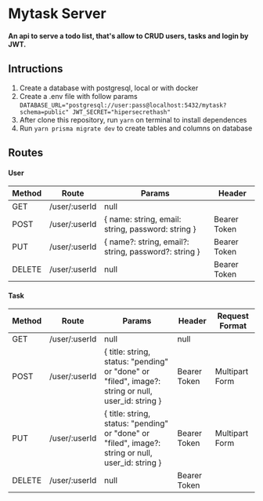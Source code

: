 
# Mytask Server
#### An api to serve a todo list, that's allow to CRUD users, tasks and login by JWT.

## Intructions

 1. Create a database with postgresql, local or with docker
 2. Create a .env file with follow params
 `DATABASE_URL="postgresql://user:pass@localhost:5432/mytask?schema=public"
 JWT_SECRET="hipersecrethash"`
 3. After clone this repository, run `yarn` on terminal to install dependences
 4. Run `yarn prisma migrate dev` to create tables and columns on database

## Routes
#### User
| Method | Route | Params | Header
| --- | --- | --- | --- |
| GET | /user/:userId | null
| POST | /user/:userId | { name: string, email: string, password: string } | Bearer Token
| PUT | /user/:userId | { name?: string, email?: string, password?: string } | Bearer Token
| DELETE | /user/:userId | null | Bearer Token

#### Task
| Method | Route | Params | Header | Request Format
| --- | --- | --- | --- | --- |
| GET | /user/:userId | null | null
| POST | /user/:userId | { title: string, status: "pending"  or  "done"  or  "filed", image?: string or null, user_id: string } | Bearer Token | Multipart Form
| PUT | /user/:userId | { title: string, status: "pending" or  "done"  or  "filed", image?: string or null, user_id: string } | Bearer Token | Multipart Form
| DELETE | /user/:userId | null | Bearer Token
